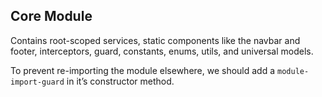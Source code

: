 ## Core Module

 Contains root-scoped services, static components like the navbar and footer, interceptors, guard, constants, enums, utils, and universal models.

 To prevent re-importing the module elsewhere, we should add a `module-import-guard` in it’s constructor method.